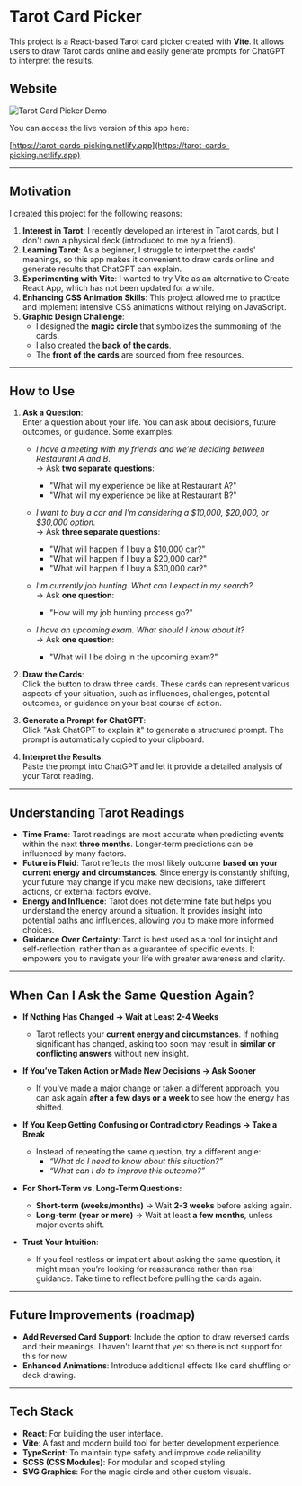 # Tarot Card Picker

This project is a React-based Tarot card picker created with **Vite**. It allows users to draw Tarot cards online and easily generate prompts for ChatGPT to interpret the results.

## Website

![Tarot Card Picker Demo](https://github.com/anduscheung/my-icon-host/blob/main/tarot-picking-demo.gif)

You can access the live version of this app here:

[https://tarot-cards-picking.netlify.app](https://tarot-cards-picking.netlify.app)

---

## Motivation

I created this project for the following reasons:

1. **Interest in Tarot**: I recently developed an interest in Tarot cards, but I don't own a physical deck (introduced to me by a friend).
2. **Learning Tarot**: As a beginner, I struggle to interpret the cards' meanings, so this app makes it convenient to draw cards online and generate results that ChatGPT can explain.
3. **Experimenting with Vite**: I wanted to try Vite as an alternative to Create React App, which has not been updated for a while.
4. **Enhancing CSS Animation Skills**: This project allowed me to practice and implement intensive CSS animations without relying on JavaScript.
5. **Graphic Design Challenge**:
   - I designed the **magic circle** that symbolizes the summoning of the cards.
   - I also created the **back of the cards**.
   - The **front of the cards** are sourced from free resources.

---

## How to Use

1. **Ask a Question**:  
   Enter a question about your life. You can ask about decisions, future outcomes, or guidance. Some examples:

   - _I have a meeting with my friends and we’re deciding between Restaurant A and B._  
     → Ask **two separate questions**:

     - "What will my experience be like at Restaurant A?"
     - "What will my experience be like at Restaurant B?"

   - _I want to buy a car and I’m considering a $10,000, $20,000, or $30,000 option._  
     → Ask **three separate questions**:

     - "What will happen if I buy a $10,000 car?"
     - "What will happen if I buy a $20,000 car?"
     - "What will happen if I buy a $30,000 car?"

   - _I'm currently job hunting. What can I expect in my search?_  
     → Ask **one question**:

     - "How will my job hunting process go?"

   - _I have an upcoming exam. What should I know about it?_  
     → Ask **one question**:
     - "What will I be doing in the upcoming exam?"

2. **Draw the Cards**:  
   Click the button to draw three cards. These cards can represent various aspects of your situation, such as influences, challenges, potential outcomes, or guidance on your best course of action.

3. **Generate a Prompt for ChatGPT**:  
   Click "Ask ChatGPT to explain it" to generate a structured prompt. The prompt is automatically copied to your clipboard.

4. **Interpret the Results**:  
   Paste the prompt into ChatGPT and let it provide a detailed analysis of your Tarot reading.

---

## Understanding Tarot Readings

- **Time Frame**: Tarot readings are most accurate when predicting events within the next **three months**. Longer-term predictions can be influenced by many factors.
- **Future is Fluid**: Tarot reflects the most likely outcome **based on your current energy and circumstances**. Since energy is constantly shifting, your future may change if you make new decisions, take different actions, or external factors evolve.
- **Energy and Influence**: Tarot does not determine fate but helps you understand the energy around a situation. It provides insight into potential paths and influences, allowing you to make more informed choices.
- **Guidance Over Certainty**: Tarot is best used as a tool for insight and self-reflection, rather than as a guarantee of specific events. It empowers you to navigate your life with greater awareness and clarity.

---

## When Can I Ask the Same Question Again?

- **If Nothing Has Changed → Wait at Least 2-4 Weeks**

  - Tarot reflects your **current energy and circumstances**. If nothing significant has changed, asking too soon may result in **similar or conflicting answers** without new insight.

- **If You’ve Taken Action or Made New Decisions → Ask Sooner**

  - If you've made a major change or taken a different approach, you can ask again **after a few days or a week** to see how the energy has shifted.

- **If You Keep Getting Confusing or Contradictory Readings → Take a Break**

  - Instead of repeating the same question, try a different angle:
    - _“What do I need to know about this situation?”_
    - _“What can I do to improve this outcome?”_

- **For Short-Term vs. Long-Term Questions:**

  - **Short-term (weeks/months)** → Wait **2-3 weeks** before asking again.
  - **Long-term (year or more)** → Wait at least **a few months**, unless major events shift.

- **Trust Your Intuition**:
  - If you feel restless or impatient about asking the same question, it might mean you’re looking for reassurance rather than real guidance. Take time to reflect before pulling the cards again.

---

## Future Improvements (roadmap)

- **Add Reversed Card Support**: Include the option to draw reversed cards and their meanings. I haven't learnt that yet so there is not support for this for now.
- **Enhanced Animations**: Introduce additional effects like card shuffling or deck drawing.

---

## Tech Stack

- **React**: For building the user interface.
- **Vite**: A fast and modern build tool for better development experience.
- **TypeScript**: To maintain type safety and improve code reliability.
- **SCSS (CSS Modules)**: For modular and scoped styling.
- **SVG Graphics**: For the magic circle and other custom visuals.
